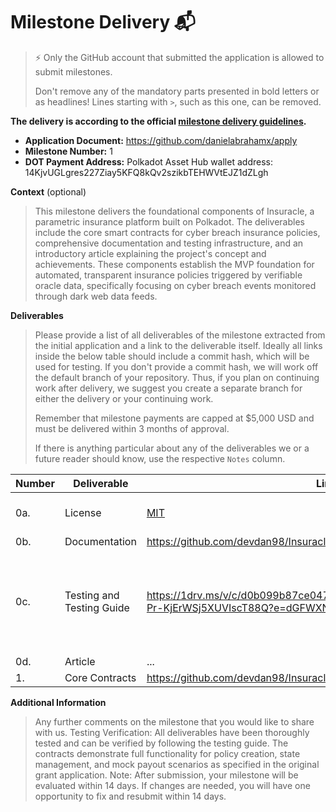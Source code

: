 # Milestone Delivery 📬

> ⚡ Only the GitHub account that submitted the application is allowed to submit milestones. 
> 
> Don't remove any of the mandatory parts presented in bold letters or as headlines! Lines starting with `>`, such as this one, can be removed.

**The delivery is according to the official [milestone delivery guidelines](https://github.com/Polkadot-Fast-Grants/delivery/blob/master/delivery-guidelines.md).**  

* **Application Document:** https://github.com/danielabrahamx/apply
* **Milestone Number:**  1
* **DOT Payment Address:** Polkadot Asset Hub wallet address: 14KjvUGLgres227Ziay5KFQ8kQv2szikbTEHWVtEJZ1dZLgh

**Context** (optional)
> This milestone delivers the foundational components of Insuracle, a parametric insurance platform built on Polkadot. The deliverables include the core smart contracts for cyber breach insurance policies, comprehensive documentation and testing infrastructure, and an introductory article explaining the project's concept and achievements. These components establish the MVP foundation for automated, transparent insurance policies triggered by verifiable oracle data, specifically focusing on cyber breach events monitored through dark web data feeds.

**Deliverables**
> Please provide a list of all deliverables of the milestone extracted from the initial application and a link to the deliverable itself. Ideally all links inside the below table should include a commit hash, which will be used for testing. If you don't provide a commit hash, we will work off the default branch of your repository. Thus, if you plan on continuing work after delivery, we suggest you create a separate branch for either the delivery or your continuing work.
> 
> Remember that milestone payments are capped at $5,000 USD and must be delivered within 3 months of approval.
> 
> If there is anything particular about any of the deliverables we or a future reader should know, use the respective `Notes` column.

| Number | Deliverable | Link | Notes |
| ------------- | ------------- | ------------- |------------- |
| 0a. | License |[MIT](https://github.com/devdan98/Insuracle/blob/master/LICENSE)| We are using MIT license| 
| 0b.  | Documentation |https://github.com/devdan98/Insuracle/blob/master/README.md| ...| 
| 0c.  | Testing and Testing Guide |https://1drv.ms/v/c/d0b099b87ce047c3/EaH9fr7IHgZMuxY4MwbwdhMB-Pr-KjErWSj5XUVIscT88Q?e=dGFWXN|The testing guide is a combination of the README.md and this tutorial video| 
| 0d.  | Article |...| ...| 
| 1.  | Core Contracts |https://github.com/devdan98/Insuracle/blob/master/contracts/Insuracle.sol| ...| 

**Additional Information**
> Any further comments on the milestone that you would like to share with us.
> Testing Verification:
All deliverables have been thoroughly tested and can be verified by following the testing guide. The contracts demonstrate full functionality for policy creation, state management, and mock payout scenarios as specified in the original grant application.
> Note: After submission, your milestone will be evaluated within 14 days. If changes are needed, you will have one opportunity to fix and resubmit within 14 days.

